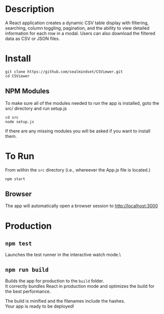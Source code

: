 # Description

A React application creates a dynamic CSV table display with filtering, searching, column toggling, pagination, and the ability to view  detailed information for each row in a modal. Users can also download the filtered data as CSV or JSON files.

# Install

```
git clone https://github.com/sealmindset/CSViewer.git
cd CSViewer
```

## NPM Modules
To make sure all of the modules needed to run the app is installed, goto the src/ directory and run setup.js
```
cd src
node setup.js
```
If there are any missing modules you will be asked if you want to install them.

# To Run
From within the `src` directory (i.e., whereever the App.js file is located.)
```
npm start
```

## Browser
The app will automatically open a browser session to [http://localhost:3000](http://localhost:3000)

# Production
## `npm test`

Launches the test runner in the interactive watch mode.\

## `npm run build`

Builds the app for production to the `build` folder.\
It correctly bundles React in production mode and optimizes the build for the best performance.

The build is minified and the filenames include the hashes.\
Your app is ready to be deployed!
